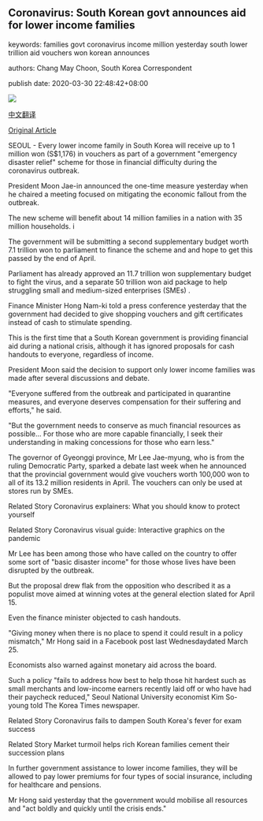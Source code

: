 ## Coronavirus: South Korean govt announces aid for lower income families

keywords: families govt coronavirus income million yesterday south lower trillion aid vouchers won korean announces

authors: Chang May Choon, South Korea Correspondent

publish date: 2020-03-30 22:48:42+08:00

![](https://www.straitstimes.com/sites/default/files/styles/x_large/public/articles/2020/03/30/yq-mji-30032020.jpg?itok=2G-XAZPK)

[中文翻译](Coronavirus%3A%20South%20Korean%20govt%20announces%20aid%20for%20lower%20income%20families_zh.md)

[Original Article](https://www.straitstimes.com/asia/east-asia/coronavirus-south-korean-govt-announces-aid-for-lower-income-families)

SEOUL - Every lower income family in South Korea will receive up to 1 million won (S$1,176) in vouchers as part of a government "emergency disaster relief" scheme for those in financial difficulty during the coronavirus outbreak.

President Moon Jae-in announced the one-time measure yesterday when he chaired a meeting focused on mitigating the economic fallout from the outbreak.

The new scheme will benefit about 14 million families in a nation with 35 million households. i

The government will be submitting a second supplementary budget worth 7.1 trillion won to parliament to finance the scheme and and hope to get this passed by the end of April.

Parliament has already approved an 11.7 trillion won supplementary budget to fight the virus, and a separate 50 trillion won aid package to help struggling small and medium-sized enterprises (SMEs) .

Finance Minister Hong Nam-ki told a press conference yesterday that the government had decided to give shopping vouchers and gift certificates instead of cash to stimulate spending.

This is the first time that a South Korean government is providing financial aid during a national crisis, although it has ignored proposals for cash handouts to everyone, regardless of income.

President Moon said the decision to support only lower income families was made after several discussions and debate.

"Everyone suffered from the outbreak and participated in quarantine measures, and everyone deserves compensation for their suffering and efforts," he said.

"But the government needs to conserve as much financial resources as possible... For those who are more capable financially, I seek their understanding in making concessions for those who earn less."

The governor of Gyeonggi province, Mr Lee Jae-myung, who is from the ruling Democratic Party, sparked a debate last week when he announced that the provincial government would give vouchers worth 100,000 won to all of its 13.2 million residents in April. The vouchers can only be used at stores run by SMEs.

Related Story Coronavirus explainers: What you should know to protect yourself

Related Story Coronavirus visual guide: Interactive graphics on the pandemic

Mr Lee has been among those who have called on the country to offer some sort of "basic disaster income" for those whose lives have been disrupted by the outbreak.

But the proposal drew flak from the opposition who described it as a populist move aimed at winning votes at the general election slated for April 15.

Even the finance minister objected to cash handouts.

"Giving money when there is no place to spend it could result in a policy mismatch," Mr Hong said in a Facebook post last Wednesdaydated March 25.

Economists also warned against monetary aid across the board.

Such a policy "fails to address how best to help those hit hardest such as small merchants and low-income earners recently laid off or who have had their paycheck reduced," Seoul National University economist Kim So-young told The Korea Times newspaper.

Related Story Coronavirus fails to dampen South Korea's fever for exam success

Related Story Market turmoil helps rich Korean families cement their succession plans

In further government assistance to lower income families, they will be allowed to pay lower premiums for four types of social insurance, including for healthcare and pensions.

Mr Hong said yesterday that the government would mobilise all resources and "act boldly and quickly until the crisis ends."